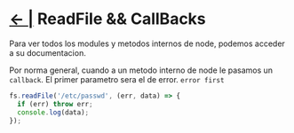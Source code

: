 # [← |](https://github.com/VGamezz19/platzi-course-notes/tree/master/NodeJs) ReadFile && CallBacks

Para ver todos los modules y metodos internos de node, podemos acceder a su documentacion.

Por norma general, cuando a un metodo interno de node le pasamos un `callback`. El primer parametro sera el de error. `error first`

```js
fs.readFile('/etc/passwd', (err, data) => {
  if (err) throw err;
  console.log(data);
});
```